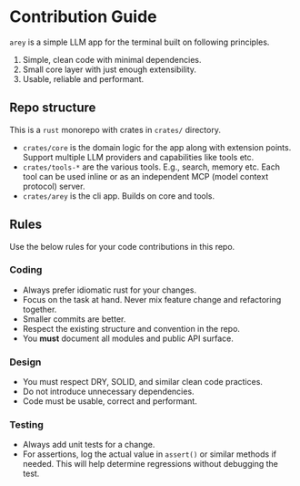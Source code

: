 # Contribution Guide

`arey` is a simple LLM app for the terminal built on following principles.

1. Simple, clean code with minimal dependencies.
2. Small core layer with just enough extensibility.
3. Usable, reliable and performant.

## Repo structure

This is a `rust` monorepo with crates in `crates/` directory.

- `crates/core` is the domain logic for the app along with extension points.
  Support multiple LLM providers and capabilities like tools etc.
- `crates/tools-*` are the various tools. E.g., search, memory etc. Each tool
  can be used inline or as an independent MCP (model context protocol) server.
- `crates/arey` is the cli app. Builds on core and tools.

## Rules

Use the below rules for your code contributions in this repo.

### Coding

- Always prefer idiomatic rust for your changes.
- Focus on the task at hand. Never mix feature change and refactoring together.
- Smaller commits are better.
- Respect the existing structure and convention in the repo.
- You **must** document all modules and public API surface.

### Design

- You must respect DRY, SOLID, and similar clean code practices.
- Do not introduce unnecessary dependencies.
- Code must be usable, correct and performant.

### Testing

- Always add unit tests for a change.
- For assertions, log the actual value in `assert()` or similar methods if
  needed. This will help determine regressions without debugging the test.
